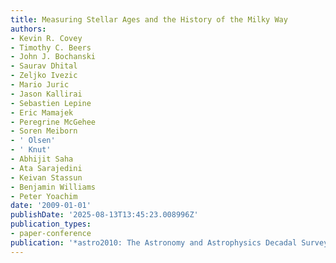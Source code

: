```yaml
---
title: Measuring Stellar Ages and the History of the Milky Way
authors:
- Kevin R. Covey
- Timothy C. Beers
- John J. Bochanski
- Saurav Dhital
- Zeljko Ivezic
- Mario Juric
- Jason Kallirai
- Sebastien Lepine
- Eric Mamajek
- Peregrine McGehee
- Soren Meiborn
- ' Olsen'
- ' Knut'
- Abhijit Saha
- Ata Sarajedini
- Keivan Stassun
- Benjamin Williams
- Peter Yoachim
date: '2009-01-01'
publishDate: '2025-08-13T13:45:23.008996Z'
publication_types:
- paper-conference
publication: '*astro2010: The Astronomy and Astrophysics Decadal Survey*'
---
```


